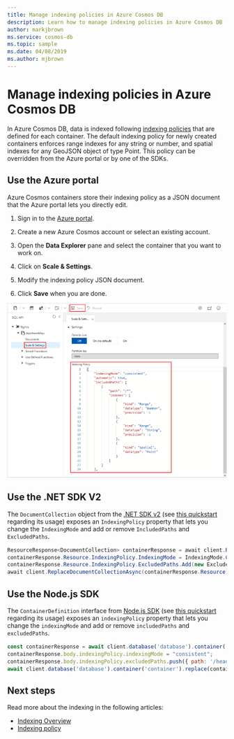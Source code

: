 ```yaml
---
title: Manage indexing policies in Azure Cosmos DB
description: Learn how to manage indexing policies in Azure Cosmos DB
author: markjbrown
ms.service: cosmos-db
ms.topic: sample
ms.date: 04/08/2019
ms.author: mjbrown
---
```


# Manage indexing policies in Azure Cosmos DB

In Azure Cosmos DB, data is indexed following [indexing policies](index-policy.md) that are defined for each container. The default indexing policy for newly created containers enforces range indexes for any string or number, and spatial indexes for any GeoJSON object of type Point. This policy can be overridden from the Azure portal or by one of the SDKs.

## Use the Azure portal

Azure Cosmos containers store their indexing policy as a JSON document that the Azure portal lets you directly edit.

1. Sign in to the [Azure portal](https://portal.azure.com/).

1. Create a new Azure Cosmos account or select an existing account.

1. Open the **Data Explorer** pane and select the container that you want to work on.

1. Click on **Scale & Settings**.

1. Modify the indexing policy JSON document.

1. Click **Save** when you are done.

![Manage Indexing using Azure portal](./media/how-to-manage-indexing-policy/indexing-policy-portal.png)

## Use the .NET SDK V2

The `DocumentCollection` object from the [.NET SDK v2](https://www.nuget.org/packages/Microsoft.Azure.DocumentDB/) (see [this quickstart](create-sql-api-dotnet.md) regarding its usage) exposes an `IndexingPolicy` property that lets you change the `IndexingMode` and add or remove `IncludedPaths` and `ExcludedPaths`.

```csharp
ResourceResponse<DocumentCollection> containerResponse = await client.ReadDocumentCollectionAsync(UriFactory.CreateDocumentCollectionUri("database", "container"));
containerResponse.Resource.IndexingPolicy.IndexingMode = IndexingMode.Consistent;
containerResponse.Resource.IndexingPolicy.ExcludedPaths.Add(new ExcludedPath { Path = "/headquarters/employees/?" });
await client.ReplaceDocumentCollectionAsync(containerResponse.Resource);
```

## Use the Node.js SDK

The `ContainerDefinition` interface from [Node.js SDK](https://www.npmjs.com/package/@azure/cosmos) (see [this quickstart](create-sql-api-nodejs.md) regarding its usage) exposes an `indexingPolicy` property that lets you change the `indexingMode` and add or remove `includedPaths` and `excludedPaths`.

```javascript
const containerResponse = await client.database('database').container('container').read();
containerResponse.body.indexingPolicy.indexingMode = "consistent";
containerResponse.body.indexingPolicy.excludedPaths.push({ path: '/headquarters/employees/?' });
await client.database('database').container('container').replace(containerResponse.body);
```

## Next steps

Read more about the indexing in the following articles:

* [Indexing Overview](index-overview.md)
* [Indexing policy](index-policy.md)
